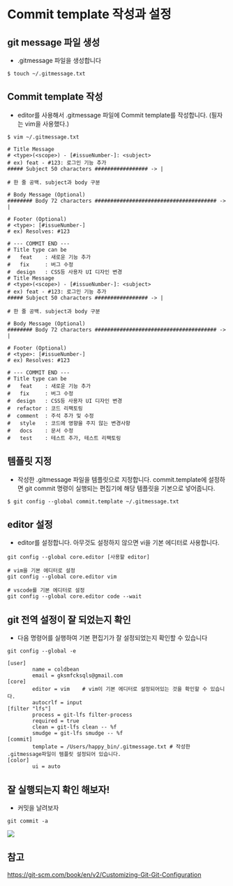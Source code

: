 # Commit template 작성과 설정

## git message 파일 생성
- .gitmessage 파일을 생성합니다
```
$ touch ~/.gitmessage.txt
```

## Commit template 작성
- editor를 사용해서 .gitmessage 파일에 Commit template를 작성합니다. (필자는 vim을 사용했다.)
```
$ vim ~/.gitmessage.txt
```
```
# Title Message
# <type>(<scope>) - [#issueNumber-]: <subject>
# ex) feat - #123: 로그인 기능 추가
##### Subject 50 characters ################# -> |

# 한 줄 공백. subject과 body 구분

# Body Message (Optional)
######## Body 72 characters ####################################### -> |

# Footer (Optional)
# <type>: [#issueNumber-]
# ex) Resolves: #123

# --- COMMIT END ---
# Title type can be
#   feat    : 새로운 기능 추가
#   fix     : 버그 수정
#  design   : CSS등 사용자 UI 디자인 변경
# Title Message
# <type>(<scope>) - [#issueNumber-]: <subject>
# ex) feat - #123: 로그인 기능 추가
##### Subject 50 characters ################# -> |

# 한 줄 공백. subject과 body 구분

# Body Message (Optional)
######## Body 72 characters ####################################### -> |

# Footer (Optional)
# <type>: [#issueNumber-]
# ex) Resolves: #123

# --- COMMIT END ---
# Title type can be
#   feat    : 새로운 기능 추가
#   fix     : 버그 수정
#  design   : CSS등 사용자 UI 디자인 변경
#  refactor : 코드 리팩토링
#  comment  : 주석 추가 및 수정
#   style   : 코드에 영향을 주지 않는 변경사항
#   docs    : 문서 수정
#   test    : 테스트 추가, 테스트 리팩토링
```

## 템플릿 지정
- 작성한 .gitmessage 파일을 템플릿으로 지정합니다. commit.template에 설정하면 git commit 명령이 실행되는 편집기에 해당 템플릿을 기본으로 넣어줍니다. 
```
$ git config --global commit.template ~/.gitmessage.txt
```

## editor 설정
- editor를 설정합니다. 아무것도 설정하지 않으면 vi을 기본 에디터로 사용합니다. 
```
git config --global core.editor [사용할 editor]
```
```
# vim을 기본 에디터로 설정
git config --global core.editor vim 

# vscode를 기본 에디터로 설정
git config --global core.editor code --wait
```

## git 전역 설정이 잘 되었는지 확인
- 다음 명령어를 실행하여 기본 편집기가 잘 설정되었는지 확인할 수 있습니다
```
git config --global -e
```
```
[user]
        name = coldbean
        email = gksmfcksqls@gmail.com
[core]
        editor = vim	# vim이 기본 에디터로 설정되어있는 것을 확인할 수 있습니다.
        autocrlf = input
[filter "lfs"]
        process = git-lfs filter-process
        required = true
        clean = git-lfs clean -- %f
        smudge = git-lfs smudge -- %f
[commit]
        template = /Users/happy_bin/.gitmessage.txt # 작성한 .gitmessage파일이 템플릿 설정되어 있습니다.
[color]
        ui = auto
```

## 잘 실행되는지 확인 해보자!
- 커밋을 날려보자
```
git commit -a
```
![](https://img1.daumcdn.net/thumb/R1280x0/?scode=mtistory2&fname=https%3A%2F%2Fblog.kakaocdn.net%2Fdn%2FcNn5NQ%2FbtrTT7REub6%2FiAV3GZrboq9gUV5NcEDU91%2Fimg.png)

## 참고
https://git-scm.com/book/en/v2/Customizing-Git-Git-Configuration